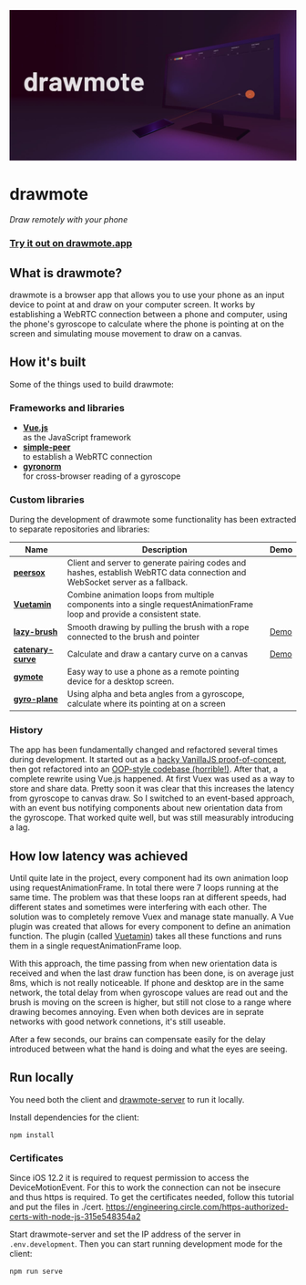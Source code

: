 ![Logo](public/drawmote-teaser.jpg)
# drawmote
*Draw remotely with your phone*

### **[Try it out on drawmote.app](https://drawmote.app)**

## What is drawmote?
drawmote is a browser app that allows you to use your phone as an input device
to point at and draw on your computer screen. It works by establishing a WebRTC
connection between a phone and computer, using the phone's gyroscope to calculate
where the phone is pointing at on the screen and simulating mouse movement to
draw on a canvas.

## How it's built
Some of the things used to build drawmote:

### Frameworks and libraries
- **[Vue.js](https://github.com/vuejs/vue)**\
  as the JavaScript framework
- **[simple-peer](https://github.com/feross/simple-peer)**\
  to establish a WebRTC connection
- **[gyronorm](https://github.com/dorukeker/gyronorm.js)**\
  for cross-browser reading of a gyroscope

### Custom libraries
During the development of drawmote some functionality has been extracted to
separate repositories and libraries:

| Name | Description | Demo |
| ------------- | ------------- | ------------- |
| **[peersox](https://github.com/dulnan/peersox)** | Client and server to generate pairing codes and hashes, establish WebRTC data connection and WebSocket server as a fallback. | |
| **[Vuetamin](https://github.com/dulnan/vuetamin)** | Combine animation loops from multiple components into a single requestAnimationFrame loop and provide a consistent state. | |
| **[lazy-brush](https://github.com/dulnan/lazy-brush)** | Smooth drawing by pulling the brush with a rope connected to the brush and pointer | [Demo](https://lazybrush.dulnan.net) |
| **[catenary-curve](https://github.com/dulnan/catenary-curve)** | Calculate and draw a cantary curve on a canvas | [Demo](https://lazybrush.dulnan.net) |
| **[gymote](https://github.com/dulnan/gymote)** | Easy way to use a phone as a remote pointing device for a desktop screen. | |
| **[gyro-plane](https://github.com/thormeier/gyro-plane)** | Using alpha and beta angles from a gyroscope, calculate where its pointing at on a screen |  |

### History
The app has been fundamentally changed and refactored several times during
development. It started out as a [hacky VanillaJS proof-of-concept](https://github.com/dulnan/drawmote-server/tree/f7fa7327cec66f5647fbd948d3e31eeb5cf8cf02), then got
refactored into an [OOP-style codebase (horrible!)](https://github.com/dulnan/drawmote-server/tree/07334b0e5c2909eb67ef5476e4ac19c4727ec514). After that, a complete rewrite using
Vue.js happened. At first Vuex was used as a way to store and share data.
Pretty soon it was clear that this increases the latency from gyroscope to
canvas draw. So I switched to an event-based approach, with an event bus
notifying components about new orientation data from the gyroscope. That worked
quite well, but was still measurably introducing a lag.

## How low latency was achieved
Until quite late in the project, every component had its own animation loop
using requestAnimationFrame. In total there were 7 loops running at the same
time. The problem was that these loops ran at different speeds, had different
states and sometimes were interfering with each other. The solution was to
completely remove Vuex and manage state manually. A Vue plugin was created that
allows for every component to define an animation function. The plugin (called
[Vuetamin](https://github.com/dulnan/vuetamin)) takes all these functions and
runs them in a single requestAnimationFrame loop.

With this approach, the time passing from when new orientation data is received
and when the last draw function has been done, is on average just 8ms, which is
not really noticeable. If phone and desktop are in the same network, the total
delay from when gyroscope values are read out and the brush is moving on the
screen is higher, but still not close to a range where drawing becomes annoying.
Even when both devices are in seprate networks with good network connetions,
it's still useable.

After a few seconds, our brains can compensate easily for the delay introduced
between what the hand is doing and what the eyes are seeing.

## Run locally
You need both the client and
[drawmote-server](https://github.com/dulnan/drawmote-server) to run it locally.

Install dependencies for the client:
```
npm install
```

### Certificates
Since iOS 12.2 it is required to request permission to access the
DeviceMotionEvent. For this to work the connection can not be insecure and
thus https is required. To get the certificates needed, follow this tutorial
and put the files in ./cert.
https://engineering.circle.com/https-authorized-certs-with-node-js-315e548354a2

Start drawmote-server and set the IP address of the server in `.env.development`.
Then you can start running development mode for the client:
```
npm run serve
```
